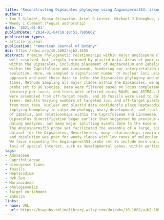 ```yaml
---
title: 'Reconstructing Dipsacales phylogeny using Angiosperms353: issues and insights'
authors:
- Ian S Gilman*, Mansa Srivastav, Ariel D Lerner, Michael J Donoghue, Aaron K Lee*
- Wendy L Clement (*equal authorship)
date: '2021-01-01'
publishDate: '2024-01-04T18:10:51.798566Z'
publication_types:
- article-journal
publication: '*American Journal of Botany*'
doi: https://doi.org/10.1002/ajb2.1695
abstract: Premise Phylogenetic relationships within major angiosperm clades are increasingly
  well resolved, but largely informed by plastid data. Areas of poor resolution persist
  within the Dipsacales, including placement of Heptacodium and Zabelia, and relationships
  within the Caprifolieae and Linnaeeae, hindering our interpretation of morphological
  evolution. Here, we sampled a significant number of nuclear loci using a Hyb-Seq
  approach and used these data to infer the Dipsacales phylogeny and estimate divergence
  times. Methods Sampling all major clades within the Dipsacales, we applied the Angiosperms353
  probe set to 96 species. Data were filtered based on locus completeness and taxon
  recovery per locus, and trees were inferred using RAxML and ASTRAL. Plastid loci
  were assembled from off-target reads, and 10 fossils were used to calibrate dated
  trees. Results Varying numbers of targeted loci and off-target plastomes were recovered
  from most taxa. Nuclear and plastid data confidently place Heptacodium with Caprifolieae,
  implying homoplasy in calyx morphology, ovary development, and fruit type. Placement
  of Zabelia, and relationships within the Caprifolieae and Linnaeeae, remain uncertain.
  Dipsacales diversification began earlier than suggested by previous angiosperm-wide
  dating analyses, but many major splitting events date to the Eocene. Conclusions
  The Angiosperms353 probe set facilitated the assembly of a large, single-copy nuclear
  dataset for the Dipsacales. Nevertheless, many relationships remain unresolved,
  and resolution was poor for woody clades with low rates of molecular evolution.
  We favor expanding the Angiosperms353 probe set to include more variable loci and
  loci of special interest, such as developmental genes, within particular clades.
tags:
- Adoxaceae
- Caprifoliaceae
- divergence times
- fossils
- Heptacodium
- Hyb-Seq
- Morinoideae
- phylogenomics
- target enrichment
- Zabelia
links:
- name: URL
  url: https://bsapubs.onlinelibrary.wiley.com/doi/abs/10.1002/ajb2.1695
---
```

